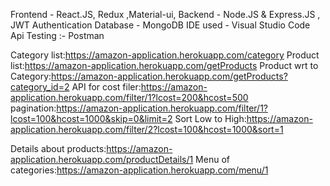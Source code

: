 Frontend - React.JS, Redux ,Material-ui,
Backend - Node.JS & Express.JS , JWT Authentication
Database - MongoDB
IDE used - Visual Studio Code
Api Testing :- Postman

Category list:https://amazon-application.herokuapp.com/category
Product list:https://amazon-application.herokuapp.com/getProducts
Product wrt to Category:https://amazon-application.herokuapp.com/getProducts?category_id=2
API for cost filer:https://amazon-application.herokuapp.com/filter/1?lcost=200&hcost=500
pagination:https://amazon-application.herokuapp.com/filter/1?lcost=100&hcost=1000&skip=0&limit=2
Sort Low to High:https://amazon-application.herokuapp.com/filter/2?lcost=100&hcost=1000&sort=1

Details about products:https://amazon-application.herokuapp.com/productDetails/1
Menu of categories:https://amazon-application.herokuapp.com/menu/1
